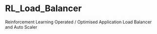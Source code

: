 # RL_Load_Balancer
Reinforcement Learning Operated / Optimised Application Load Balancer and Auto Scaler
